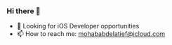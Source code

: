 ### Hi there 👋

- 👯 Looking for iOS Developer opportunities
- 📫 How to reach me: mohababdelatief@icloud.com
